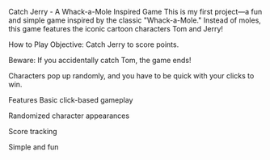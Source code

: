 Catch Jerry - A Whack-a-Mole Inspired Game
This is my first project—a fun and simple game inspired by the classic "Whack-a-Mole." Instead of moles, this game features the iconic cartoon characters Tom and Jerry!

 How to Play
Objective: Catch Jerry to score points.

Beware: If you accidentally catch Tom,  the game ends!

Characters pop up randomly, and you have to be quick with your clicks to win.

 Features
Basic click-based gameplay

Randomized character appearances

Score tracking

Simple and fun
